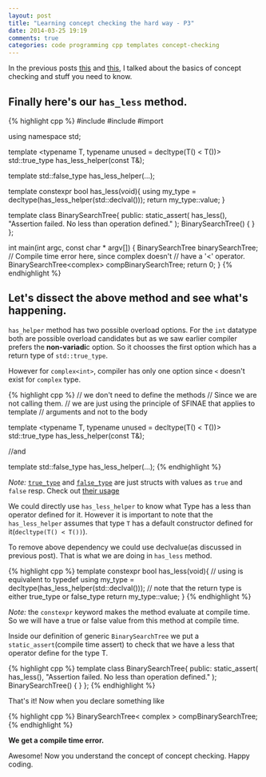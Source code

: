 ```yaml
---
layout: post
title: "Learning concept checking the hard way - P3"
date: 2014-03-25 19:19
comments: true
categories: code programming cpp templates concept-checking
---
```


In the previous posts [this](http://goyalankit.com/blog/2014/03/21/learning-concept-checking-the-hard-way-1/) and [this](http://goyalankit.com/blog/2014/03/24/learning-concept-checking-the-hard-way-2/), I talked about the basics of
concept checking and stuff you need to know.

## Finally here's our `has_less` method.

{% highlight cpp %}
#include <iostream>
#include <vector>
#import <complex>

using namespace std;

template <typename T, typename unused = decltype(T() < T())>
std::true_type has_less_helper(const T&);

template <typename T>
std::false_type has_less_helper(...);

template <typename T>
constexpr bool has_less(void){
    using my_type = decltype(has_less_helper<T>(std::declval<T>()));
    return my_type::value;
}

template <typename T>
class BinarySearchTree{
public:
    static_assert(
        has_less<T>(), 
        "Assertion failed. No less than operation defined."
    );
    BinarySearchTree() {
    }
};

int main(int argc, const char * argv[])
{
    BinarySearchTree<int> binarySearchTree;
    // Compile time error here, since complex<int> doesn't
    // have a '<' operator.
    BinarySearchTree<complex<int>> compBinarySearchTree;
    return 0;
}
{% endhighlight %}

## Let's dissect the above method and see what's happening.


`has_helper` method has two possible overload options. For the `int`
datatype both are possible overload candidates but as we saw earlier
compiler prefers the **non-variadi**c option. So it choosses the first
option which has a return type of `std::true_type`.

However for `complex<int>`, compiler has only one option since `<`
doesn't exist for `complex` type.

{% highlight cpp %}
// we don't need to define the methods
// Since we are not calling them.
// we are just using the principle of SFINAE that applies to template
// arguments and not to the body

template <typename T, typename unused = decltype(T() < T())>
std::true_type has_less_helper(const T&);

//and

template <typename T>
std::false_type has_less_helper(...);
{% endhighlight %}


*Note:* [`true_type`](http://www.cplusplus.com/reference/type_traits/true_type/) and [`false_type`](http://www.cplusplus.com/reference/type_traits/true_type/) are just structs with values as
`true` and `false` resp. Check out [their usage](http://www.cplusplus.com/reference/type_traits/integral_constant/)



We could directly use `has_less_helper` to know what Type has a less
than operator defined for it. However it is important to note that the
`has_less_helper` assumes that type `T` has a default constructor
defined for it(`decltype(T() < T())`).

To remove above dependency we could use declvalue(as discussed in
previous post). That is what we are
doing in `has_less` method.

{% highlight cpp %}
template <typename T>
constexpr bool has_less(void){
    // using is equivalent to typedef
    using my_type = decltype(has_less_helper<T>(std::declval<T>()));
    // note that the return type is either true_type or false_type
    return my_type::value;
}
{% endhighlight %}


*Note:* the `constexpr` keyword makes the method evaluate at compile time. So we will have a true or false value from this method at compile time.

Inside our definition of generic `BinarySearchTree` we put a
`static_assert`(compile time assert) to check that we have a less that
operator define for the type T. 

{% highlight cpp %}
template <typename T>
class BinarySearchTree{
public:
    static_assert(
        has_less<T>(), 
        "Assertion failed. No less than operation defined."
    );
    BinarySearchTree() {
    }
};
{% endhighlight %}

That's it! Now when you declare something like 

{% highlight cpp %}
BinarySearchTree< complex<int> > compBinarySearchTree;
{% endhighlight %}

**We get a compile time error.**

Awesome! Now you understand the concept of concept checking. Happy
coding.
